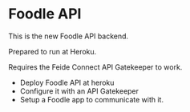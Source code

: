 # Foodle API

This is the new Foodle API backend. 

Prepared to run at Heroku.

Requires the Feide Connect API Gatekeeper to work.



* Deploy Foodle API at heroku
* Configure it with an API Gatekeeper
* Setup a Foodle app to communicate with it.


